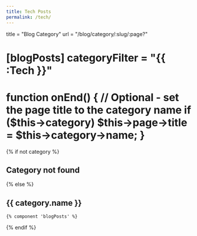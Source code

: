 ```yaml
---
title: Tech Posts
permalink: /tech/
---
```



title = "Blog Category"
url = "/blog/category/:slug/:page?"

[blogPosts]
categoryFilter = "{{ :Tech }}"
==
function onEnd()
{
    // Optional - set the page title to the category name
    if ($this->category)
        $this->page->title = $this->category->name;
}
==
{% if not category %}
    <h2>Category not found</h2>
{% else %}
    <h2>{{ category.name }}</h2>

    {% component 'blogPosts' %}
{% endif %}